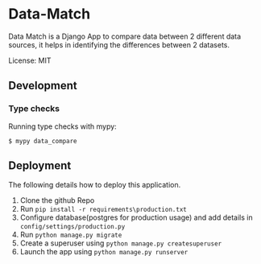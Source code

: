 # Data-Match

Data Match is a Django App to compare data between 2 different data sources, it helps in identifying the differences between 2 datasets.

License: MIT


## Development

### Type checks

Running type checks with mypy:

    $ mypy data_compare

## Deployment

The following details how to deploy this application.

1. Clone the github Repo
2. Run ```pip install -r requirements\production.txt```
3. Configure database(postgres for production usage) and add details in ```config/settings/production.py```
4. Run ```python manage.py migrate```
5. Create a superuser using ```python manage.py createsuperuser```
6. Launch the app using ```python manage.py runserver```
